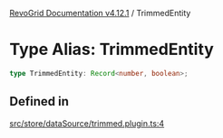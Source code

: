 [RevoGrid Documentation v4.12.1](README.md) / TrimmedEntity

# Type Alias: TrimmedEntity

```ts
type TrimmedEntity: Record<number, boolean>;
```

## Defined in

[src/store/dataSource/trimmed.plugin.ts:4](https://github.com/revolist/revogrid/blob/d509c0063a76a472726c991b21f1c163442771b4/src/store/dataSource/trimmed.plugin.ts#L4)
